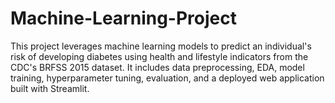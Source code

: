# Machine-Learning-Project
This project leverages machine learning models to predict an individual's risk of developing diabetes using health and lifestyle indicators from the CDC's BRFSS 2015 dataset. It includes data preprocessing, EDA, model training, hyperparameter tuning, evaluation, and a deployed web application built with Streamlit.
